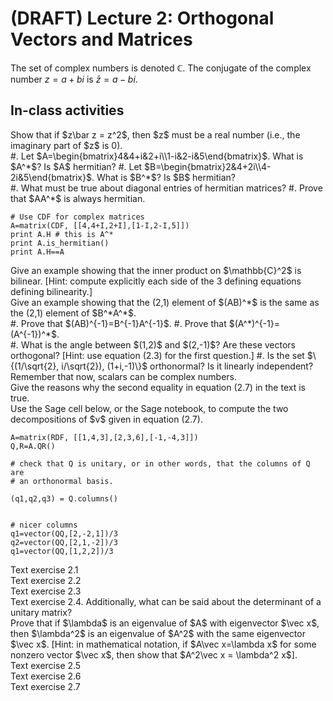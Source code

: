 # (DRAFT) Lecture 2: Orthogonal Vectors and Matrices

The set of complex numbers is denoted $\mathbb{C}$.  The conjugate of the complex number $z=a+bi$ is $\bar z = a-bi$.

## In-class activities

<div class="exercise">
<!-- Needed for Text Exercise 2.3 -->
Show that if $z\bar z = z^2$, then $z$ must be a real number (i.e.,
the imaginary part of $z$ is 0).
</div>

<div class="exercise">
#. Let $A=\begin{bmatrix}4&4+i&2+i\\1-i&2-i&5\end{bmatrix}$.  What is
   $A^*$?  Is $A$ hermitian?
#. Let $B=\begin{bmatrix}2&4+2i\\4-2i&5\end{bmatrix}$.  What is
   $B^*$?  Is $B$ hermitian?
</div>

<div class="exercise">
#. What must be true about diagonal entries of hermitian matrices?
#. Prove that $AA^*$ is always hermitian.
</div>

<div class="asagecell">

```
# Use CDF for complex matrices
A=matrix(CDF, [[4,4+I,2+I],[1-I,2-I,5]])
print A.H # this is A^*
print A.is_hermitian()
print A.H==A
```

</div>

<div class="exercise">
Give an example showing that the inner product on $\mathbb{C}^2$ is
bilinear.
[Hint: compute explicitly each side of the 3 defining equations defining bilinearity.]
</div>

<div class="exercise">
Give an example showing that the (2,1) element of $(AB)^*$ is the same
as the (2,1) element of $B^*A^*$.
</div>

<div class="exercise">
#. Prove that $(AB)^{-1}=B^{-1}A^{-1}$.
#. Prove that $(A^*)^{-1}=(A^{-1})^*$.
</div>

<div class="exercise">
#. What is the angle between $(1,2)$ and $(2,-1)$?  Are these vectors
orthogonal? [Hint: use equation (2.3) for the first question.]
#. Is the set $\{(1/\sqrt{2}, i/\sqrt{2}), (1+i,-1)\}$ orthonormal? Is
it linearly independent?  Remember that now, scalars can be complex numbers.
</div>

<div class="exercise">
Give the reasons why the second equality in equation (2.7) in the text is true.
</div>

<div class="exercise">
Use the Sage cell below, or the Sage notebook, to compute the two
decompositions of $v$ given in equation (2.7).
</div>

<!-- http://forums.xkcd.com/viewtopic.php?f=17&t=64287 gives several -->
<!-- nice ways to get nice orthogonal matrices -->
<div class="asagecell">

```
A=matrix(RDF, [[1,4,3],[2,3,6],[-1,-4,3]])
Q,R=A.QR()

# check that Q is unitary, or in other words, that the columns of Q are
# an orthonormal basis.

(q1,q2,q3) = Q.columns()


# nicer columns
q1=vector(QQ,[2,-2,1])/3
q2=vector(QQ,[2,1,-2])/3
q1=vector(QQ,[1,2,2])/3

```

</div>

<div class="exercise">
Text exercise 2.1
</div>

<div class="exercise">
Text exercise 2.2
</div>

<div class="exercise">
Text exercise 2.3
</div>

<div class="exercise">
Text exercise 2.4.  Additionally, what can be said about the
determinant of a unitary matrix?
</div>

<div class="exercise"> Prove that if $\lambda$ is an eigenvalue of $A$
with eigenvector $\vec x$, then $\lambda^2$ is an eigenvalue of $A^2$
with the same eigenvector $\vec x$.
[Hint: in mathematical notation, if $A\vec x=\lambda x$ for some nonzero vector $\vec x$, then show that $A^2\vec x = \lambda^2 x$].
</div>

<div class="exercise">
Text exercise 2.5
</div>

<div class="exercise">
Text exercise 2.6
</div>

<div class="exercise">
Text exercise 2.7
</div>
